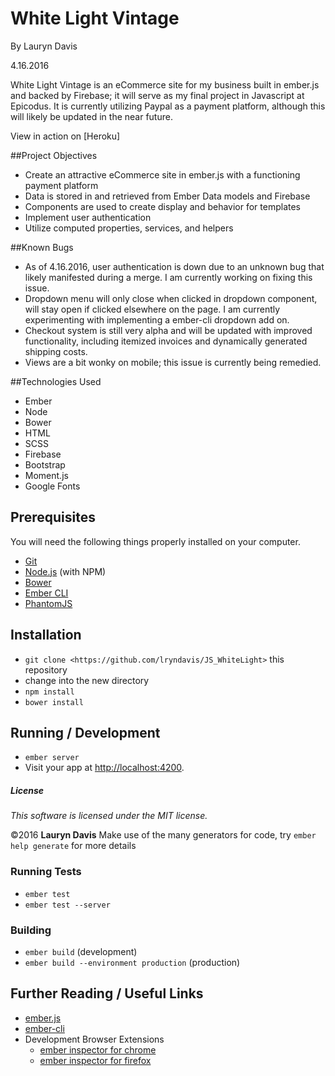 # White Light Vintage

By Lauryn Davis

4.16.2016

White Light Vintage is an eCommerce site for my business built in ember.js and backed by Firebase; it will serve as my final project in Javascript at Epicodus. It is currently utilizing Paypal as a payment platform, although this will likely be updated in the near future.

View in action on [Heroku]

##Project Objectives

* Create an attractive eCommerce site in ember.js with a functioning payment platform
* Data is stored in and retrieved from Ember Data models and Firebase
* Components are used to create display and behavior for templates
* Implement user authentication
* Utilize computed properties, services, and helpers

##Known Bugs

* As of 4.16.2016, user authentication is down due to an unknown bug that likely manifested during a merge. I am currently working on fixing this issue.
* Dropdown menu will only close when clicked in dropdown component, will stay open if clicked elsewhere on the page. I am currently experimenting with implementing a ember-cli dropdown add on.
* Checkout system is still very alpha and will be updated with improved functionality, including itemized invoices and dynamically generated shipping costs.
* Views are a bit wonky on mobile; this issue is currently being remedied.

##Technologies Used

* Ember
* Node
* Bower
* HTML
* SCSS
* Firebase
* Bootstrap
* Moment.js
* Google Fonts

## Prerequisites

You will need the following things properly installed on your computer.

* [Git](http://git-scm.com/)
* [Node.js](http://nodejs.org/) (with NPM)
* [Bower](http://bower.io/)
* [Ember CLI](http://ember-cli.com/)
* [PhantomJS](http://phantomjs.org/)

## Installation

* `git clone <https://github.com/lryndavis/JS_WhiteLight>` this repository
* change into the new directory
* `npm install`
* `bower install`

## Running / Development

* `ember server`
* Visit your app at [http://localhost:4200](http://localhost:4200).

##### License

*This software is licensed under the MIT license.*

&copy;2016 **Lauryn Davis**
Make use of the many generators for code, try `ember help generate` for more details

### Running Tests

* `ember test`
* `ember test --server`

### Building

* `ember build` (development)
* `ember build --environment production` (production)

## Further Reading / Useful Links

* [ember.js](http://emberjs.com/)
* [ember-cli](http://ember-cli.com/)
* Development Browser Extensions
  * [ember inspector for chrome](https://chrome.google.com/webstore/detail/ember-inspector/bmdblncegkenkacieihfhpjfppoconhi)
  * [ember inspector for firefox](https://addons.mozilla.org/en-US/firefox/addon/ember-inspector/)
